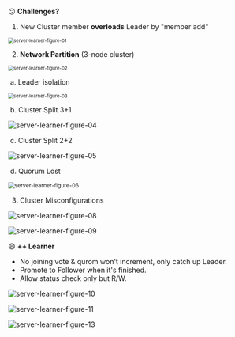 :confused: **Challenges?**

1. New Cluster member **overloads** Leader by "member add"



<img src="https://etcd.io/docs/v3.5/learning/img/server-learner-figure-01.png" alt="server-learner-figure-01" style="zoom:67%;" />



2. **Network Partition** (3-node cluster)



<img src="https://etcd.io/docs/v3.5/learning/img/server-learner-figure-02.png" alt="server-learner-figure-02" style="zoom:67%;" />



​	a. Leader isolation



<img src="https://etcd.io/docs/v3.5/learning/img/server-learner-figure-03.png" alt="server-learner-figure-03" style="zoom: 67%;" />



​	b. Cluster Split 3+1



![server-learner-figure-04](https://etcd.io/docs/v3.5/learning/img/server-learner-figure-04.png)



​	c. Cluster Split 2+2



![server-learner-figure-05](https://etcd.io/docs/v3.5/learning/img/server-learner-figure-05.png)



​	d. Quorum Lost



<img src="https://etcd.io/docs/v3.5/learning/img/server-learner-figure-06.png" alt="server-learner-figure-06" style="zoom:80%;" />



3. Cluster Misconfigurations



![server-learner-figure-08](https://etcd.io/docs/v3.5/learning/img/server-learner-figure-08.png)



![server-learner-figure-09](https://etcd.io/docs/v3.5/learning/img/server-learner-figure-09.png)



:smile: **++ Learner**

- No joining vote & qurom won't increment, only catch up Leader.
- Promote to Follower when it's finished.
- Allow status check only but R/W.



![server-learner-figure-10](https://etcd.io/docs/v3.5/learning/img/server-learner-figure-10.png)



![server-learner-figure-11](https://etcd.io/docs/v3.5/learning/img/server-learner-figure-11.png)



![server-learner-figure-13](https://etcd.io/docs/v3.5/learning/img/server-learner-figure-13.png)